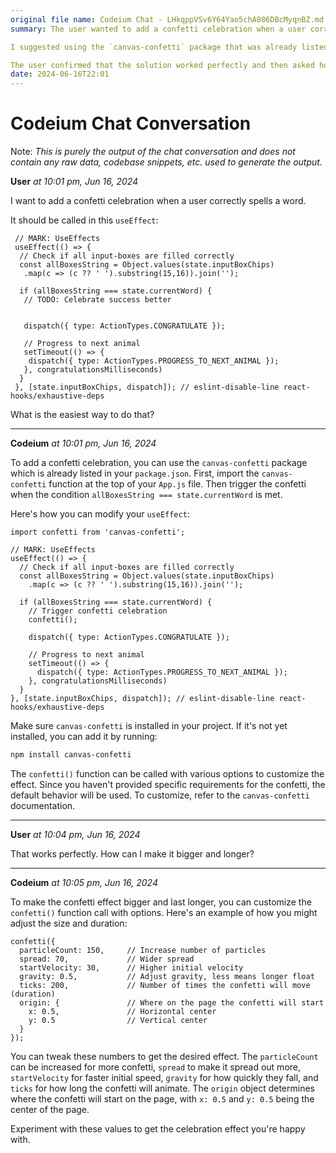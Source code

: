 ```yaml
---
original file name: Codeium Chat - LHkqppVSv6Y64Yao5chA086DBcMyqnBZ.md
summary: The user wanted to add a confetti celebration when a user correctly spells a word in a React application. They provided a `useEffect` function that checks for the correct word and triggers a celebration. The user asked for the easiest way to add the confetti effect.

I suggested using the `canvas-confetti` package that was already listed in the project's `package.json` file. I provided guidance on how to import and use the `canvas-confetti` function in the `useEffect` to trigger the confetti celebration.

The user confirmed that the solution worked perfectly and then asked how to make the confetti effect bigger and last longer. I provided information on customizing the `confetti()` function call with options such as `particleCount`, `spread`, `startVelocity`, `gravity`, `ticks`, and `origin` to adjust the size and duration of the confetti effect.
date: 2024-06-16T22:01
---
```


# Codeium Chat Conversation

Note: _This is purely the output of the chat conversation and does not contain any raw data, codebase snippets, etc. used to generate the output._

**User** _at 10:01 pm, Jun 16, 2024_

I want to add a confetti celebration when a user correctly spells a word.

It should be called in this `useEffect`:

```tsx
 // MARK: UseEffects
 useEffect(() => {
  // Check if all input-boxes are filled correctly
  const allBoxesString = Object.values(state.inputBoxChips)
   .map(c => (c ?? ' ').substring(15,16)).join('');

  if (allBoxesString === state.currentWord) {
   // TODO: Celebrate success better


   dispatch({ type: ActionTypes.CONGRATULATE });

   // Progress to next animal
   setTimeout(() => {
    dispatch({ type: ActionTypes.PROGRESS_TO_NEXT_ANIMAL });
   }, congratulationsMilliseconds)
  }
 }, [state.inputBoxChips, dispatch]); // eslint-disable-line react-hooks/exhaustive-deps
```

What is the easiest way to do that?

---

**Codeium** _at 10:01 pm, Jun 16, 2024_

To add a confetti celebration, you can use the `canvas-confetti` package which is already listed in your `package.json`. First, import the `canvas-confetti` function at the top of your `App.js` file. Then trigger the confetti when the condition `allBoxesString === state.currentWord` is met.

Here's how you can modify your `useEffect`:

```tsx
import confetti from 'canvas-confetti';

// MARK: UseEffects
useEffect(() => {
  // Check if all input-boxes are filled correctly
  const allBoxesString = Object.values(state.inputBoxChips)
    .map(c => (c ?? ' ').substring(15,16)).join('');

  if (allBoxesString === state.currentWord) {
    // Trigger confetti celebration
    confetti();

    dispatch({ type: ActionTypes.CONGRATULATE });

    // Progress to next animal
    setTimeout(() => {
      dispatch({ type: ActionTypes.PROGRESS_TO_NEXT_ANIMAL });
    }, congratulationsMilliseconds)
  }
}, [state.inputBoxChips, dispatch]); // eslint-disable-line react-hooks/exhaustive-deps
```

Make sure `canvas-confetti` is installed in your project. If it's not yet installed, you can add it by running:

```sh
npm install canvas-confetti
```

The `confetti()` function can be called with various options to customize the effect. Since you haven't provided specific requirements for the confetti, the default behavior will be used. To customize, refer to the `canvas-confetti` documentation.

---

**User** _at 10:04 pm, Jun 16, 2024_

That works perfectly. How can I make it bigger and longer?

---

**Codeium** _at 10:05 pm, Jun 16, 2024_

To make the confetti effect bigger and last longer, you can customize the `confetti()` function call with options. Here's an example of how you might adjust the size and duration:

```tsx
confetti({
  particleCount: 150,     // Increase number of particles
  spread: 70,             // Wider spread
  startVelocity: 30,      // Higher initial velocity
  gravity: 0.5,           // Adjust gravity, less means longer float
  ticks: 200,             // Number of times the confetti will move (duration)
  origin: {               // Where on the page the confetti will start
    x: 0.5,               // Horizontal center
    y: 0.5                // Vertical center
  }
});
```

You can tweak these numbers to get the desired effect. The `particleCount` can be increased for more confetti, `spread` to make it spread out more, `startVelocity` for faster initial speed, `gravity` for how quickly they fall, and `ticks` for how long the confetti will animate. The `origin` object determines where the confetti will start on the page, with `x: 0.5` and `y: 0.5` being the center of the page.

Experiment with these values to get the celebration effect you're happy with.